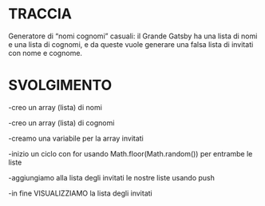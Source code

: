# TRACCIA
Generatore di “nomi cognomi” casuali: il Grande Gatsby ha una lista di nomi e una lista di cognomi, e da queste vuole generare una falsa lista di invitati con nome e cognome.

# SVOLGIMENTO
-creo un array (lista) di nomi

-creo un array (lista) di cognomi

-creamo una variabile per la array invitati

-inizio un ciclo con for usando Math.floor(Math.random()) per entrambe le liste

-aggiungiamo alla lista degli invitati le nostre liste usando push

-in fine VISUALIZZIAMO la lista degli invitati 